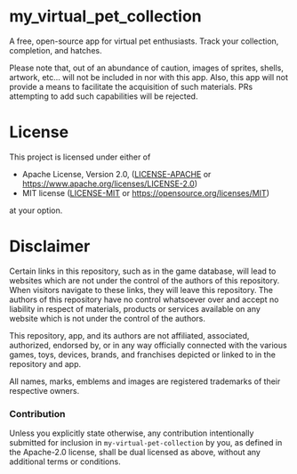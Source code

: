 # my_virtual_pet_collection

A free, open-source app for virtual pet enthusiasts. Track your collection, completion, and hatches.

Please note that, out of an abundance of caution, images of sprites, shells, artwork, etc... will not be included
in nor with this app. Also, this app will not provide a means to facilitate the acquisition of such materials. 
PRs attempting to add such capabilities will be rejected.

# License

This project is licensed under either of

* Apache License, Version 2.0, ([LICENSE-APACHE](LICENSE-APACHE) or
  https://www.apache.org/licenses/LICENSE-2.0)
* MIT license ([LICENSE-MIT](LICENSE-MIT) or
  https://opensource.org/licenses/MIT)

at your option.

# Disclaimer
Certain links in this repository, such as in the game database, will lead to websites which are not under the control of the authors of this
repository. When visitors navigate to these links, they will leave this repository. 
The authors of this repository have no control whatsoever over and accept no liability in respect 
of materials, products or services available on any website which is not under the control of the authors.

This repository, app, and its authors are not affiliated, associated, authorized, endorsed by, or in any way officially connected with
the various games, toys, devices, brands, and franchises depicted or linked to in the repository and app.

All names, marks, emblems and images are registered trademarks of their respective owners.

### Contribution

Unless you explicitly state otherwise, any contribution intentionally submitted
for inclusion in `my-virtual-pet-collection` by you, as defined in the Apache-2.0 license, shall be
dual licensed as above, without any additional terms or conditions.